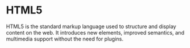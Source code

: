 # HTML5

HTML5 is the standard markup language used to structure and display content on the web. It introduces new elements, improved semantics, and multimedia support without the need for plugins.

